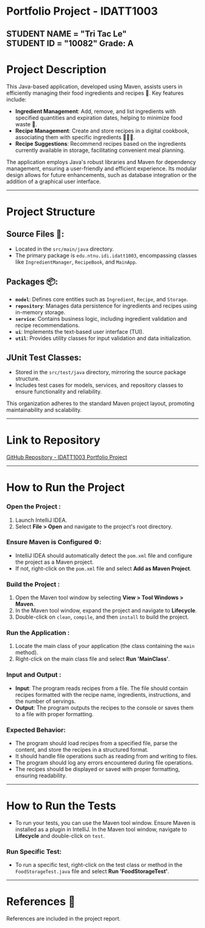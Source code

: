 # Portfolio Project - IDATT1003

STUDENT NAME = "Tri Tac Le"  
STUDENT ID = "10082"
Grade: A
---

# Project Description

This Java-based application, developed using Maven, assists users in efficiently managing their food ingredients and recipes 🥕. Key features include:
- **Ingredient Management**: Add, remove, and list ingredients with specified quantities and expiration dates, helping to minimize food waste 📅.
- **Recipe Management**: Create and store recipes in a digital cookbook, associating them with specific ingredients 🧑🏽‍🍳.
- **Recipe Suggestions**: Recommend recipes based on the ingredients currently available in storage, facilitating convenient meal planning.

The application employs Java's robust libraries and Maven for dependency management, ensuring a user-friendly and efficient experience. Its modular design allows for future enhancements, such as database integration or the addition of a graphical user interface.

---

# Project Structure

## Source Files 📁:
- Located in the `src/main/java` directory.
- The primary package is `edu.ntnu.idi.idatt1003`, encompassing classes like `IngredientManager`, `RecipeBook`, and `MainApp`.

## Packages 📦:
- **`model`**: Defines core entities such as `Ingredient`, `Recipe`, and `Storage`.
- **`repository`**: Manages data persistence for ingredients and recipes using in-memory storage.
- **`service`**: Contains business logic, including ingredient validation and recipe recommendations.
- **`ui`**: Implements the text-based user interface (TUI).
- **`util`**: Provides utility classes for input validation and data initialization.

## JUnit Test Classes:
- Stored in the `src/test/java` directory, mirroring the source package structure.
- Includes test cases for models, services, and repository classes to ensure functionality and reliability.

This organization adheres to the standard Maven project layout, promoting maintainability and scalability.

---

# Link to Repository

[GitHub Repository - IDATT1003 Portfolio Project](https://github.com/NTNU-IDI/idatt1003-mappe-del-1-2024-TriTacLe)

---

# How to Run the Project

### Open the Project :
1. Launch IntelliJ IDEA.
2. Select **File > Open** and navigate to the project's root directory.

### Ensure Maven is Configured ⚙️:
- IntelliJ IDEA should automatically detect the `pom.xml` file and configure the project as a Maven project.
- If not, right-click on the `pom.xml` file and select **Add as Maven Project**.

### Build the Project :
1. Open the Maven tool window by selecting **View > Tool Windows > Maven**.
2. In the Maven tool window, expand the project and navigate to **Lifecycle**.
3. Double-click on `clean`, `compile`, and then `install` to build the project.

### Run the Application :
1. Locate the main class of your application (the class containing the `main` method).
2. Right-click on the main class file and select **Run 'MainClass'**.

### Input and Output :
- **Input**: The program reads recipes from a file. The file should contain recipes formatted with the recipe name, ingredients, instructions, and the number of servings.
- **Output**: The program outputs the recipes to the console or saves them to a file with proper formatting.

### Expected Behavior:
- The program should load recipes from a specified file, parse the content, and store the recipes in a structured format.
- It should handle file operations such as reading from and writing to files.
- The program should log any errors encountered during file operations.
- The recipes should be displayed or saved with proper formatting, ensuring readability.

---

# How to Run the Tests 

- To run your tests, you can use the Maven tool window. Ensure Maven is installed as a plugin in IntelliJ.
  In the Maven tool window, navigate to **Lifecycle** and double-click on `test`.

### Run Specific Test:
- To run a specific test, right-click on the test class or method in the `FoodStorageTest.java` file and select **Run 'FoodStorageTest'**.

---

# References 🔗


References are included in the project report.
